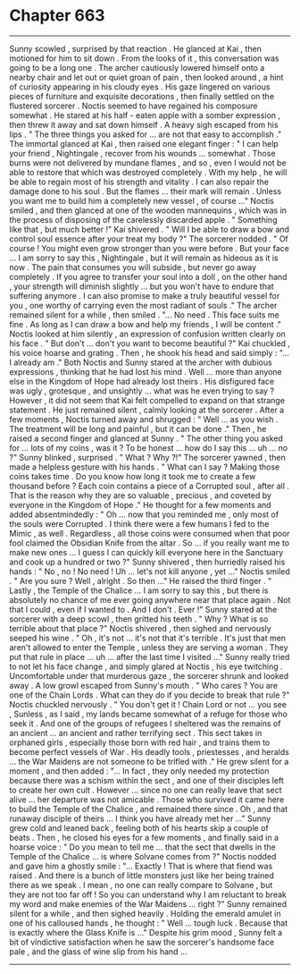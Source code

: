 
# Chapter 663


---

Sunny scowled , surprised by that reaction . He glanced at Kai , then motioned for him to sit down . From the looks of it , this conversation was going to be a long one .
The archer cautiously lowered himself onto a nearby chair and let out or quiet groan of pain , then looked around , a hint of curiosity appearing in his cloudy eyes . His gaze lingered on various pieces of furniture and exquisite decorations , then finally settled on the flustered sorcerer .
Noctis seemed to have regained his composure somewhat . He stared at his half - eaten apple with a somber expression , then threw it away and sat down himself .
A heavy sigh escaped from his lips .
" The three things you asked for … are not that easy to accomplish ."
The immortal glanced at Kai , then raised one elegant finger :
" I can help your friend , Nightingale , recover from his wounds … somewhat . Those burns were not delivered by mundane flames , and so , even I would not be able to restore that which was destroyed completely . With my help , he will be able to regain most of his strength and vitality . I can also repair the damage done to his soul . But the flames … their mark will remain . Unless you want me to build him a completely new vessel , of course …"
Noctis smiled , and then glanced at one of the wooden mannequins , which was in the process of disposing of the carelessly discarded apple .
" Something like that , but much better !"
Kai shivered .
" Will I be able to draw a bow and control soul essence after your treat my body ?"
The sorcerer nodded .
" Of course ! You might even grow stronger than you were before . But your face … I am sorry to say this , Nightingale , but it will remain as hideous as it is now . The pain that consumes you will subside , but never go away completely . If you agree to transfer your soul into a doll , on the other hand , your strength will diminish slightly … but you won't have to endure that suffering anymore . I can also promise to make a truly beautiful vessel for you , one worthy of carrying even the most radiant of souls ."
The archer remained silent for a while , then smiled .
"... No need . This face suits me fine . As long as I can draw a bow and help my friends , I will be content ."
Noctis looked at him silently , an expression of confusion written clearly on his face .
" But don't … don't you want to become beautiful ?"
Kai chuckled , his voice hoarse and grating . Then , he shook his head and said simply :
"... I already am ."
Both Noctis and Sunny stared at the archer with dubious expressions , thinking that he had lost his mind . Well … more than anyone else in the Kingdom of Hope had already lost theirs . His disfigured face was ugly , grotesque , and unsightly … what was he even trying to say ?
However , it did not seem that Kai felt compelled to expand on that strange statement . He just remained silent , calmly looking at the sorcerer . After a few moments , Noctis turned away and shrugged :
" Well … as you wish . The treatment will be long and painful , but it can be done ."
Then , he raised a second finger and glanced at Sunny .
" The other thing you asked for … lots of my coins , was it ? To be honest … how do I say this … uh … no ?"
Sunny blinked , surprised .
" What ? Why ?!"
The sorcerer yawned , then made a helpless gesture with his hands .
" What can I say ? Making those coins takes time . Do you know how long it took me to create a few thousand before ? Each coin contains a piece of a Corrupted soul , after all . That is the reason why they are so valuable , precious , and coveted by everyone in the Kingdom of Hope ."
He thought for a few moments and added absentmindedly :
" Oh … now that you reminded me , only most of the souls were Corrupted . I think there were a few humans I fed to the Mimic , as well . Regardless , all those coins were consumed when that poor fool claimed the Obsidian Knife from the altar . So … if you really want me to make new ones … I guess I can quickly kill everyone here in the Sanctuary and cook up a hundred or two ?"
Sunny shivered , then hurriedly raised his hands :
" No , no ! No need ! Uh … let's not kill anyone , yet …"
Noctis smiled .
" Are you sure ? Well , alright . So then …"
He raised the third finger .
" Lastly , the Temple of the Chalice … I am sorry to say this , but there is absolutely no chance of me ever going anywhere near that place again . Not that I could , even if I wanted to . And I don't . Ever !"
Sunny stared at the sorcerer with a deep scowl , then gritted his teeth .
" Why ? What is so terrible about that place ?"
Noctis shivered , then sighed and nervously seeped his wine .
" Oh , it's not … it's not that it's terrible . It's just that men aren't allowed to enter the Temple , unless they are serving a woman . They put that rule in place … uh … after the last time I visited …"
Sunny really tried to not let his face change , and simply glared at Noctis , his eye twitching . Uncomfortable under that murderous gaze , the sorcerer shrunk and looked away .
A low growl escaped from Sunny's mouth .
" Who cares ? You are one of the Chain Lords . What can they do if you decide to break that rule ?"
Noctis chuckled nervously .
" You don't get it ! Chain Lord or not ... you see , Sunless , as I said , my lands became somewhat of a refuge for those who seek it . And one of the groups of refugees I sheltered was the remains of an ancient … an ancient and rather terrifying sect . This sect takes in orphaned girls , especially those born with red hair , and trains them to become perfect vessels of War . His deadly tools , priestesses , and heralds … the War Maidens are not someone to be trifled with ."
He grew silent for a moment , and then added :
"... In fact , they only needed my protection because there was a schism within the sect , and one of their disciples left to create her own cult . However … since no one can really leave that sect alive … her departure was not amicable . Those who survived it came here to build the Temple of the Chalice , and remained there since . Oh , and that runaway disciple of theirs … I think you have already met her ..."
Sunny grew cold and leaned back , feeling both of his hearts skip a couple of beats . Then , he closed his eyes for a few moments , and finally said in a hoarse voice :
" Do you mean to tell me … that the sect that dwells in the Temple of the Chalice … is where Solvane comes from ?"
Noctis nodded and gave him a ghostly smile :
"... Exactly ! That is where that fiend was raised . And there is a bunch of little monsters just like her being trained there as we speak . I mean , no one can really compare to Solvane , but they are not too far off ! So you can understand why I am reluctant to break my word and make enemies of the War Maidens … right ?"
Sunny remained silent for a while , and then sighed heavily .
Holding the emerald amulet in one of his calloused hands , he thought :
" Well ... tough luck . Because that is exactly where the Glass Knife is …"
Despite his grim mood , Sunny felt a bit of vindictive satisfaction when he saw the sorcerer's handsome face pale , and the glass of wine slip from his hand …

---

